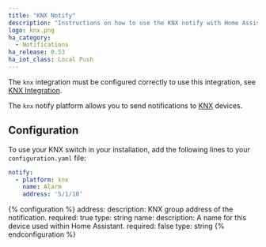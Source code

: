 ```yaml
---
title: "KNX Notify"
description: "Instructions on how to use the KNX notify with Home Assistant."
logo: knx.png
ha_category:
  - Notifications
ha_release: 0.53
ha_iot_class: Local Push
---
```


<div class='note'>
  
The `knx` integration must be configured correctly to use this integration, see [KNX Integration](/components/knx).

</div>

The `knx` notify platform allows you to send notifications to [KNX](http://www.knx.org) devices.

## Configuration

To use your KNX switch in your installation, add the following lines to your `configuration.yaml` file:

```yaml
notify:
  - platform: knx
    name: Alarm
    address: '5/1/10'
```

{% configuration %}
address:
  description: KNX group address of the notification.
  required: true
  type: string
name:
  description: A name for this device used within Home Assistant.
  required: false
  type: string
{% endconfiguration %}
